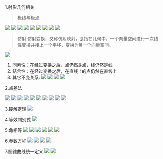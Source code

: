 1.射影几何相关

>极线与极点

![](https://i.loli.net/2019/07/10/5d25988e6d23a41385.png)
![](https://i.loli.net/2019/07/10/5d2598db167fc98619.png)
![](https://i.loli.net/2019/07/10/5d2598e68f66548316.png)
![](https://i.loli.net/2019/07/10/5d25997ec3e8034603.png)
![](https://i.loli.net/2019/07/10/5d25998c4ff5917090.png)
![](https://i.loli.net/2019/07/10/5d259cdc2b29f72156.png)
![](https://i.loli.net/2019/07/10/5d259d204875074800.png)
![](https://i.loli.net/2019/07/10/5d259d9de5c0218496.png)
![](https://i.loli.net/2019/07/10/5d259debc073777735.png)

>仿射
>仿射变换，又称仿射映射，是指在几何中，一个向量空间进行一次线性变换并接上一个平移，变换为另一个向量空间。

![](https://i.loli.net/2019/07/10/5d259e74ecdec67077.png)

1. 同素性：在经过变换之后，点仍然是点，线仍然是线
2. 结合性：在经过变换之后，在直线上的点仍然在直线上
3. 其它不变关系:
![](https://i.loli.net/2019/07/10/5d25a2236d35e72160.png)
![](https://i.loli.net/2019/07/10/5d25a27dec3b186535.png)
![](https://i.loli.net/2019/07/10/5d25a2dfe22f755531.png)
![](https://i.loli.net/2019/07/10/5d25a2f0969e849257.png)

2.点差法

![](https://i.loli.net/2019/07/10/5d25a3b64194813252.png)
![](https://i.loli.net/2019/07/10/5d25a3c20a62a39579.png)
![](https://i.loli.net/2019/07/10/5d25a3f4221e876714.png)
![](https://i.loli.net/2019/07/10/5d25a3fcabc0832896.png)
![](https://i.loli.net/2019/07/10/5d25a46f77aee46941.png)
![](https://i.loli.net/2019/07/10/5d25a4850840523987.png)
![](https://i.loli.net/2019/07/10/5d25a49ee834a88207.png)
![](https://i.loli.net/2019/07/10/5d25a4e31826290396.png)
![](https://i.loli.net/2019/07/10/5d25a4f2e0dc516575.png)
![](https://i.loli.net/2019/07/10/5d25a4fc0de8941609.png)

3.硬解定理
![](https://i.loli.net/2019/07/10/5d25a6818a9fe25601.png)

4.等效判别式
![](https://i.loli.net/2019/07/10/5d25a7d7500ca92687.png)

5.角相等
![](https://i.loli.net/2019/07/10/5d25adabd620016231.png)
![](https://i.loli.net/2019/07/10/5d25adb7ecd7343048.png)
![](https://i.loli.net/2019/07/10/5d25addb98d1222997.png)
![](https://i.loli.net/2019/07/10/5d25ae0523b7471016.png)
![](https://i.loli.net/2019/07/10/5d25ae17f03b654032.png)
![](https://i.loli.net/2019/07/10/5d25ae25a2ae887241.png)

6.参数方程
![](https://i.loli.net/2019/07/10/5d25b928b53c348551.png)
![](https://i.loli.net/2019/07/10/5d25b97e266d559928.png)
![](https://i.loli.net/2019/07/10/5d25b98d4980d80089.png)
![](https://i.loli.net/2019/07/10/5d25b99ec183822768.png)

7.圆锥曲线统一定义
![](https://i.loli.net/2019/07/10/5d25d0c8cfdc916596.png)
![](https://i.loli.net/2019/07/10/5d25d0edea76916015.png)
